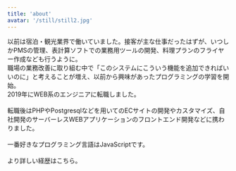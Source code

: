 ```yaml
---
title: 'about'
avatar: '/still/still2.jpg'
---
```


以前は宿泊・観光業界で働いていました。接客が主な仕事だったはずが、いつしかPMSの管理、表計算ソフトでの業務用ツールの開発、料理プランのフライヤー作成なども行うように。  
職場の業務改善に取り組む中で「このシステムにこういう機能を追加できればいいのに」と考えることが増え、以前から興味があったプログラミングの学習を開始。  
2019年にWEB系のエンジニアに転職しました。  
<br/>
転職後はPHPやPostgresqlなどを用いてのECサイトの開発やカスタマイズ、自社開発のサーバーレスWEBアプリケーションのフロントエンド開発などに携わりました。  
<br/>
一番好きなプログラミング言語はJavaScriptです。  
<br/>
より詳しい経歴はこちら。  